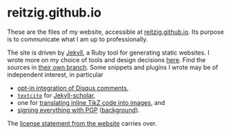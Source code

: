 # reitzig.github.io

These are the files of my website, accessible at [reitzig.github.io](https://reitzig.github.io).
Its purpose is to communicate what I am up to professionally.

The site is driven by [Jekyll](https://jekyllrb.com/), a Ruby tool for generating static websites. 
I wrote more on my choice of tools and design decisions [here](https://reitzig.github.io/ramblings/2015/a-researchers-jekyll).
Find the sources in [their own branch](https://github.com/reitzig/reitzig.github.io/tree/sources).
Some snippets and plugins I wrote may be of independent interest, in particular

 * [opt-in integration of Disqus comments](https://github.com/reitzig/reitzig.github.io/blob/sources/_includes/protected-disqus.html),
 * [`textcite`](https://github.com/reitzig/reitzig.github.io/blob/sources/_plugins/textcite.rb) for [Jekyll-scholar](https://github.com/inukshuk/jekyll-scholar),
 * one for [translating inline TikZ code into images](https://github.com/reitzig/reitzig.github.io/blob/sources/_plugins/tikz.rb), and
 * [signing everything with PGP](https://github.com/reitzig/reitzig.github.io/blob/sources/_plugins/pgp-sign.rb) ([background](http://reitzig.github.io/ramblings/2015/signing-websites)).

The [license statement from the website](http://reitzig.github.io/about/) carries over.
